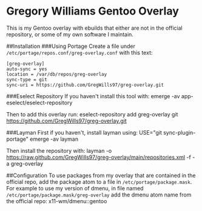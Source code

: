# Gregory Williams Gentoo Overlay
This is my Gentoo overlay with ebuilds that either are not in the official repository, or some of my own software I maintain.

##Installation
###Using Portage
Create a file under `/etc/portage/repos.conf/greg-overlay.conf` with this text:

	[greg-overlay]
	auto-sync = yes
	location = /var/db/repos/greg-overlay
	sync-type = git
	sync-uri = https://github.com/GregWills97/greg-overlay.git

###Eselect Repository
If you haven't install this tool with:
	emerge -av app-eselect/eselect-repository

Then to add this overlay run:
	eselect-repository add greg-overlay git https://github.com/GregWills97/greg-overlay.git

###Layman
First if you haven't, install layman using:
	USE="git sync-plugin-portage" emerge -av layman

Then install the repository with:
	layman -o https://raw.github.com/GregWills97/greg-overlay/main/repositories.xml -f -a greg-overlay

##Configuration
To use packages from my overlay that are contained in the official repo, add the package atom to a file in `/etc/portage/package.mask`. For example to use my version of dmenu, in file named `/etc/portage/package.mask/greg-overlay` add the dmenu atom name from the official repo:
	x11-wm/dmenu::gentoo
